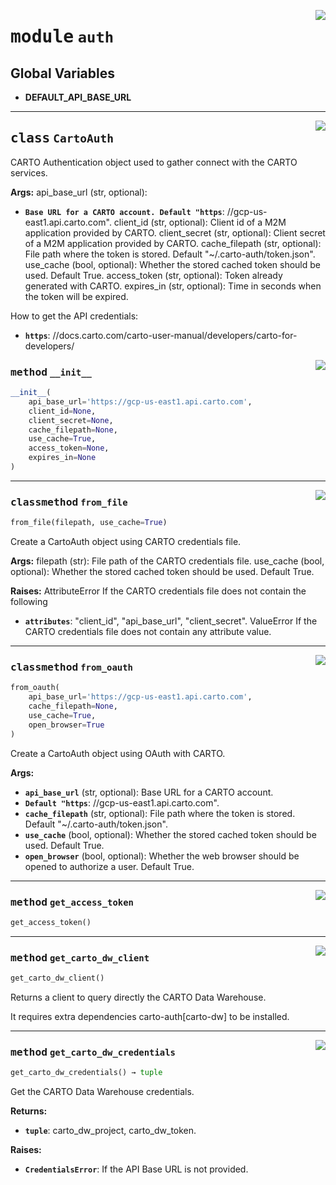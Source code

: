 <!-- markdownlint-disable -->

<a href="../carto_auth/auth.py#L0"><img align="right" style="float:right;" src="https://img.shields.io/badge/-source-cccccc?style=flat-square"></a>

# <kbd>module</kbd> `auth`




**Global Variables**
---------------
- **DEFAULT_API_BASE_URL**


---

<a href="../carto_auth/auth.py#L14"><img align="right" style="float:right;" src="https://img.shields.io/badge/-source-cccccc?style=flat-square"></a>

## <kbd>class</kbd> `CartoAuth`
CARTO Authentication object used to gather connect with the CARTO services.



**Args:**
  api_base_url (str, optional):
 - <b>`Base URL for a CARTO account. Default "https`</b>: //gcp-us-east1.api.carto.com". client_id (str, optional): Client id of a M2M application provided by CARTO. client_secret (str, optional): Client secret of a M2M application provided by CARTO. cache_filepath (str, optional): File path where the token is stored. Default "~/.carto-auth/token.json". use_cache (bool, optional): Whether the stored cached token should be used. Default True. access_token (str, optional): Token already generated with CARTO. expires_in (str, optional): Time in seconds when the token will be expired.

How to get the API credentials:
 - <b>`https`</b>: //docs.carto.com/carto-user-manual/developers/carto-for-developers/

<a href="../carto_auth/auth.py#L39"><img align="right" style="float:right;" src="https://img.shields.io/badge/-source-cccccc?style=flat-square"></a>

### <kbd>method</kbd> `__init__`

```python
__init__(
    api_base_url='https://gcp-us-east1.api.carto.com',
    client_id=None,
    client_secret=None,
    cache_filepath=None,
    use_cache=True,
    access_token=None,
    expires_in=None
)
```








---

<a href="../carto_auth/auth.py#L115"><img align="right" style="float:right;" src="https://img.shields.io/badge/-source-cccccc?style=flat-square"></a>

### <kbd>classmethod</kbd> `from_file`

```python
from_file(filepath, use_cache=True)
```

Create a CartoAuth object using CARTO credentials file.



**Args:**
  filepath (str):  File path of the CARTO credentials file.  use_cache (bool, optional):  Whether the stored cached token should be used. Default True.



**Raises:**
  AttributeError  If the CARTO credentials file does not contain the following
 - <b>`attributes`</b>:  "client_id", "api_base_url", "client_secret". ValueError If the CARTO credentials file does not contain any attribute value.

---

<a href="../carto_auth/auth.py#L72"><img align="right" style="float:right;" src="https://img.shields.io/badge/-source-cccccc?style=flat-square"></a>

### <kbd>classmethod</kbd> `from_oauth`

```python
from_oauth(
    api_base_url='https://gcp-us-east1.api.carto.com',
    cache_filepath=None,
    use_cache=True,
    open_browser=True
)
```

Create a CartoAuth object using OAuth with CARTO.



**Args:**

 - <b>`api_base_url`</b> (str, optional):  Base URL for a CARTO account.
 - <b>`Default "https`</b>: //gcp-us-east1.api.carto.com".
 - <b>`cache_filepath`</b> (str, optional):  File path where the token is stored.  Default "~/.carto-auth/token.json".
 - <b>`use_cache`</b> (bool, optional):  Whether the stored cached token should be used.  Default True.
 - <b>`open_browser`</b> (bool, optional):  Whether the web browser should be opened  to authorize a user. Default True.

---

<a href="../carto_auth/auth.py#L182"><img align="right" style="float:right;" src="https://img.shields.io/badge/-source-cccccc?style=flat-square"></a>

### <kbd>method</kbd> `get_access_token`

```python
get_access_token()
```





---

<a href="../carto_auth/auth.py#L167"><img align="right" style="float:right;" src="https://img.shields.io/badge/-source-cccccc?style=flat-square"></a>

### <kbd>method</kbd> `get_carto_dw_client`

```python
get_carto_dw_client()
```

Returns a client to query directly the CARTO Data Warehouse.

It requires extra dependencies carto-auth[carto-dw] to be installed.

---

<a href="../carto_auth/auth.py#L147"><img align="right" style="float:right;" src="https://img.shields.io/badge/-source-cccccc?style=flat-square"></a>

### <kbd>method</kbd> `get_carto_dw_credentials`

```python
get_carto_dw_credentials() → tuple
```

Get the CARTO Data Warehouse credentials.



**Returns:**

 - <b>`tuple`</b>:  carto_dw_project, carto_dw_token.



**Raises:**

 - <b>`CredentialsError`</b>:  If the API Base URL is not provided.
